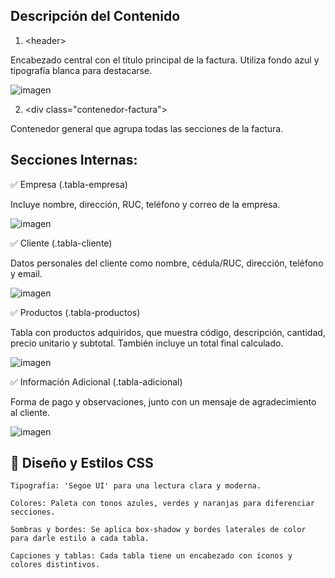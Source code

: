 ## Descripción del Contenido

1. &lt;header&gt;


Encabezado central con el título principal de la factura. Utiliza fondo azul y tipografía blanca para destacarse.

![imagen](https://github.com/user-attachments/assets/a0e5181d-d407-42ac-9118-b409bfc273de)

2. &lt;div class="contenedor-factura"&gt;

Contenedor general que agrupa todas las secciones de la factura.
## Secciones Internas:

✅ Empresa (.tabla-empresa)

Incluye nombre, dirección, RUC, teléfono y correo de la empresa.

![imagen](https://github.com/user-attachments/assets/03702756-5c85-4a78-9022-bd1f0d44339d)

✅ Cliente (.tabla-cliente)

Datos personales del cliente como nombre, cédula/RUC, dirección, teléfono y email.

![imagen](https://github.com/user-attachments/assets/05b307be-120c-434d-b2b4-5545db963555)

✅ Productos (.tabla-productos)

Tabla con productos adquiridos, que muestra código, descripción, cantidad, precio unitario y subtotal. También incluye un total final calculado.

![imagen](https://github.com/user-attachments/assets/12b5ceb7-7f47-4e57-a077-b98d3d04039f)

✅ Información Adicional (.tabla-adicional)

Forma de pago y observaciones, junto con un mensaje de agradecimiento al cliente.

![imagen](https://github.com/user-attachments/assets/29e8bf8d-3473-473b-9681-5f7fa8f10f5e)

## 🎨 Diseño y Estilos CSS

    Tipografía: 'Segoe UI' para una lectura clara y moderna.

    Colores: Paleta con tonos azules, verdes y naranjas para diferenciar secciones.

    Sombras y bordes: Se aplica box-shadow y bordes laterales de color para darle estilo a cada tabla.

    Capciones y tablas: Cada tabla tiene un encabezado con íconos y colores distintivos.









